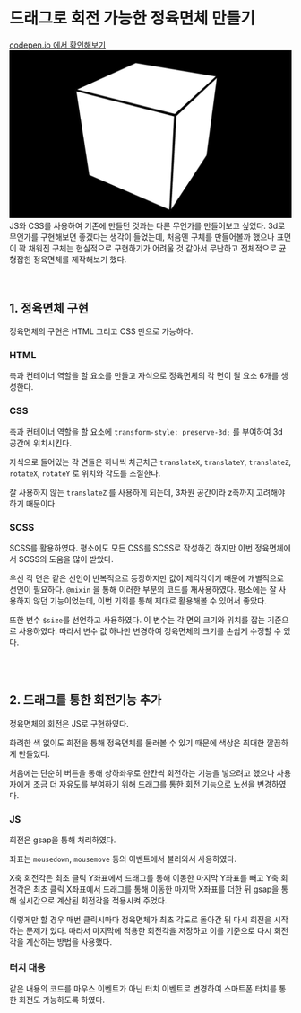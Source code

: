# **드래그로 회전 가능한 정육면체 만들기**
<a target="_blank" href="https://codepen.io/RAREBEEF/pen/eYGKZKL">codepen.io 에서 확인해보기</a>
<img src="cube.png" />
JS와 CSS를 사용하여 기존에 만들던 것과는 다른 무언가를 만들어보고 싶었다. 3d로 무언가를 구현해보면 좋겠다는 생각이 들었는데, 처음엔 구체를 만들어볼까 했으나 표면이 꽉 채워진 구체는 현실적으로 구현하기가 어려울 것 같아서 무난하고 전체적으로 균형잡힌 정육면체를 제작해보기 했다.

<br/>

## **1. 정육면체 구현**

정육면체의 구현은 HTML 그리고 CSS 만으로 가능하다. 

### **HTML**
축과 컨테이너 역할을 할 요소를 만들고 자식으로 정육면체의 각 면이 될 요소 6개를 생성한다.

### **CSS**
축과 컨테이너 역할을 할 요소에 `transform-style: preserve-3d;` 를 부여하여 3d 공간에 위치시킨다.

자식으로 들어있는 각 면들은 하나씩 차근차근 `translateX`, `translateY`, `translateZ`, `rotateX`, `rotateY` 로 위치와 각도를 조절한다.

잘 사용하지 않는 `translateZ` 를 사용하게 되는데, 3차원 공간이라 z축까지 고려해야하기 때문이다.

### **SCSS**  
SCSS를 활용하였다. 평소에도 모든 CSS를 SCSS로 작성하긴 하지만 이번 정육면체에서 SCSS의 도움을 많이 받았다. 

우선 각 면은 같은 선언이 반복적으로 등장하지만 값이 제각각이기 때문에 개별적으로 선언이 필요하다. `@mixin` 을 통해 이러한 부분의 코드를 재사용하였다. 평소에는 잘 사용하지 않던 기능이었는데, 이번 기회를 통해 제대로 활용해볼 수 있어서 좋았다.  

또한 변수 `$size`를 선언하고 사용하였다. 
이 변수는 각 면의 크기와 위치를 잡는 기준으로 사용하였다. 따라서 변수 값 하나만 변경하여 정육면체의 크기를 손쉽게 수정할 수 있다.

<br />
<br />

## **2. 드래그를 통한 회전기능 추가**

정육면체의 회전은 JS로 구현하였다. 

화려한 색 없이도 회전을 통해 정육면체를 둘러볼 수 있기 때문에 색상은 최대한 깔끔하게 만들었다.

처음에는 단순히 버튼을 통해 상하좌우로 한칸씩 회전하는 기능을 넣으려고 했으나 사용자에게 조금 더 자유도를 부여하기 위해 드래그를 통한 회전 기능으로 노선을 변경하였다.

### **JS**
회전은 gsap을 통해 처리하였다. 

좌표는 `mousedown`, `mousemove` 등의 이벤트에서 불러와서 사용하였다.

X축 회전각은 최초 클릭 Y좌표에서 드래그를 통해 이동한 마지막 Y좌표를 빼고 
Y축 회전각은 최초 클릭 X좌표에서 드래그를 통해 이동한 마지막 X좌표를 더한 뒤 
gsap을 통해 실시간으로 계산된 회전각을 적용시켜 주었다.

이렇게만 할 경우 매번 클릭시마다 정육면체가 최초 각도로 돌아간 뒤 다시 회전을 시작하는 문제가 있다. 따라서 마지막에 적용한 회전각을 저장하고 이를 기준으로 다시 회전각을 계산하는 방법을 사용했다.

### **터치 대응**
같은 내용의 코드를 마우스 이벤트가 아닌 터치 이벤트로 변경하여 스마트폰 터치를 통한 회전도 가능하도록 하였다.

